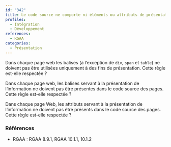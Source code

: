```yaml
---
id: "342"
title: Le code source ne comporte ni éléments ou attributs de présentation, ni élément détournés à des fins de présentation.
profiles:
  - Intégration
  - Développement
references:
  - RGAA
categories:
  - Présentation
---
```


Dans chaque page web les balises (à l‘exception de `div`, `span` et `table`) ne doivent pas être utilisées uniquement à des fins de présentation. Cette règle est-elle respectée ?

Dans chaque page web, les balises servant à la présentation de l‘information ne doivent pas être présentes dans le code source des pages. Cette règle est-elle respectée ?

Dans chaque page Web, les attributs servant à la présentation de l‘information ne doivent pas être présents dans le code source des pages. Cette règle est-elle respectée ?

### Références

*   RGAA : RGAA 8.9.1, RGAA 10.1.1, 10.1.2